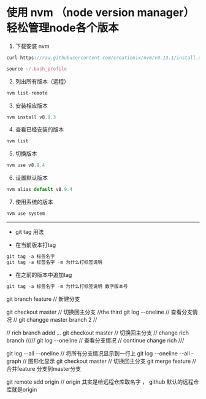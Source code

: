 # 使用 nvm （node version manager） 轻松管理node各个版本
1. 下载安装 nvm
```js
curl https://raw.githubusercontent.com/creationix/nvm/v0.13.1/install.sh | bash

source ~/.bash_profile
```
2. 列出所有版本（远程）
```js
nvm list-remote
```
3. 安装相应版本
```js
nvm install v8.9.3
```
4. 查看已经安装的版本
```js
nvm list
```
5. 切换版本
```js
nvm use v8.9.4
```
6. 设置默认版本
```js
nvm alias default v8.9.4
```
7. 使用系统的版本
```js
nvm use system
```

************************************

* git tag 用法

* 在当前版本打tag   
```js
git tag -a 标签名字
git tag -a 标签名字 -m 为什么打标签说明
```
* 在之前的版本中追加tag
```js
git tag -a 标签名字 -m 为什么打标签说明 数字版本号
```

git branch feature // 新建分支

git checkout master // 切换回主分支
//the third
git log --oneline // 查看分支情况
// git changge master branch 2 //

// rich branch addd ...
git checkout master // 切换回主分支
// change rich branch /////
git log --oneline // 查看分支情况
// continue change rich ///

git log --all --oneline // 将所有分支情况显示到一行上
git log --oneline --all -graph  // 图形化显示
git checkout master // 切换回主分支
git merge feature  // 合并feature 分支到master分支

git remote add origin  //  origin 其实是给远程仓库取名字 ， github 默认的远程仓库就是origin
